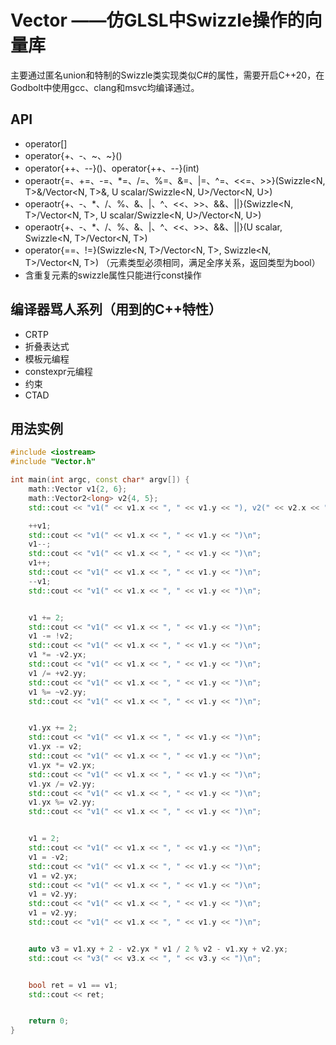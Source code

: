 # Vector ——仿GLSL中Swizzle操作的向量库
主要通过匿名union和特制的Swizzle类实现类似C#的属性，需要开启C++20，在Godbolt中使用gcc、clang和msvc均编译通过。
## API
- operator[]
- operator{+、-、~、~}()
- operator{++、--}()、operator{++、--}(int)
- operaotr{=、+=、-=、\*=、/=、%=、&=、|=、^=、<<=、>>}(Swizzle<N, T>&/Vector<N, T>&, U scalar/Swizzle<N, U>/Vector<N, U>)
- operaotr{+、-、\*、/、%、&、|、^、<<、>>、&&、||}(Swizzle<N, T>/Vector<N, T>, U scalar/Swizzle<N, U>/Vector<N, U>)
- operaotr{+、-、\*、/、%、&、|、^、<<、>>、&&、||}(U scalar, Swizzle<N, T>/Vector<N, T>)
- operator{==、!=}(Swizzle<N, T>/Vector<N, T>, Swizzle<N, T>/Vector<N, T>) （元素类型必须相同，满足全序关系，返回类型为bool）
- 含重复元素的swizzle属性只能进行const操作
## 编译器骂人系列（用到的C++特性）
- CRTP
- 折叠表达式
- 模板元编程
- constexpr元编程
- 约束
- CTAD
## 用法实例
```cpp
#include <iostream>
#include "Vector.h"

int main(int argc, const char* argv[]) {
    math::Vector v1{2, 6};
    math::Vector2<long> v2{4, 5};
    std::cout << "v1(" << v1.x << ", " << v1.y << "), v2(" << v2.x << ", " << v2.y << ")\n";

    ++v1;
    std::cout << "v1(" << v1.x << ", " << v1.y << ")\n";
    v1--;
    std::cout << "v1(" << v1.x << ", " << v1.y << ")\n";
    v1++;
    std::cout << "v1(" << v1.x << ", " << v1.y << ")\n";
    --v1;
    std::cout << "v1(" << v1.x << ", " << v1.y << ")\n";


    v1 += 2;
    std::cout << "v1(" << v1.x << ", " << v1.y << ")\n";
    v1 -= !v2;
    std::cout << "v1(" << v1.x << ", " << v1.y << ")\n";
    v1 *= -v2.yx;
    std::cout << "v1(" << v1.x << ", " << v1.y << ")\n";
    v1 /= +v2.yy;
    std::cout << "v1(" << v1.x << ", " << v1.y << ")\n";
    v1 %= ~v2.yy;
    std::cout << "v1(" << v1.x << ", " << v1.y << ")\n";


    v1.yx += 2;
    std::cout << "v1(" << v1.x << ", " << v1.y << ")\n";
    v1.yx -= v2;
    std::cout << "v1(" << v1.x << ", " << v1.y << ")\n";
    v1.yx *= v2.yx;
    std::cout << "v1(" << v1.x << ", " << v1.y << ")\n";
    v1.yx /= v2.yy;
    std::cout << "v1(" << v1.x << ", " << v1.y << ")\n";
    v1.yx %= v2.yy;
    std::cout << "v1(" << v1.x << ", " << v1.y << ")\n";


    v1 = 2;
    std::cout << "v1(" << v1.x << ", " << v1.y << ")\n";
    v1 = -v2;
    std::cout << "v1(" << v1.x << ", " << v1.y << ")\n";
    v1 = v2.yx;
    std::cout << "v1(" << v1.x << ", " << v1.y << ")\n";
    v1 = v2.yy;
    std::cout << "v1(" << v1.x << ", " << v1.y << ")\n";
    v1 = v2.yy;
    std::cout << "v1(" << v1.x << ", " << v1.y << ")\n";


    auto v3 = v1.xy + 2 - v2.yx * v1 / 2 % v2 - v1.xy + v2.yx;
    std::cout << "v3(" << v3.x << ", " << v3.y << ")\n";


    bool ret = v1 == v1;
    std::cout << ret;


    return 0;
}
```
